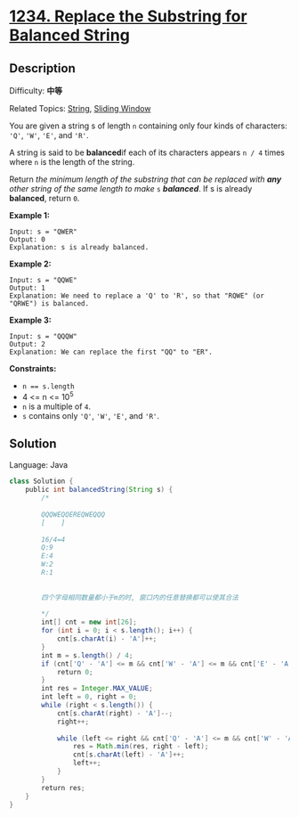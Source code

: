 # [1234\. Replace the Substring for Balanced String](https://leetcode.cn/problems/replace-the-substring-for-balanced-string/)

## Description

Difficulty: **中等**  

Related Topics: [String](https://leetcode.cn/tag/string/), [Sliding Window](https://leetcode.cn/tag/sliding-window/)


You are given a string s of length `n` containing only four kinds of characters: `'Q'`, `'W'`, `'E'`, and `'R'`.

A string is said to be **balanced**if each of its characters appears `n / 4` times where `n` is the length of the string.

Return _the minimum length of the substring that can be replaced with **any** other string of the same length to make_ `s` _**balanced**_. If s is already **balanced**, return `0`.

**Example 1:**

```
Input: s = "QWER"
Output: 0
Explanation: s is already balanced.
```

**Example 2:**

```
Input: s = "QQWE"
Output: 1
Explanation: We need to replace a 'Q' to 'R', so that "RQWE" (or "QRWE") is balanced.
```

**Example 3:**

```
Input: s = "QQQW"
Output: 2
Explanation: We can replace the first "QQ" to "ER". 
```

**Constraints:**

*   `n == s.length`
*   4 <= n <= 10<sup>5</sup>
*   `n` is a multiple of `4`.
*   `s` contains only `'Q'`, `'W'`, `'E'`, and `'R'`.


## Solution

Language: Java

```java
class Solution {
    public int balancedString(String s) {
        /*
        
        QQQWEQQEREQWEQQQ
        [    ]
        
        16/4=4
        Q:9
        E:4
        W:2
        R:1
        
        
        四个字母相同数量都小于m的时, 窗口内的任意替换都可以使其合法
        
        */
        int[] cnt = new int[26];
        for (int i = 0; i < s.length(); i++) {
            cnt[s.charAt(i) - 'A']++;
        }
        int m = s.length() / 4;
        if (cnt['Q' - 'A'] <= m && cnt['W' - 'A'] <= m && cnt['E' - 'A'] <= m && cnt['R' - 'A'] <= m) {
            return 0;
        }
        int res = Integer.MAX_VALUE;
        int left = 0, right = 0;
        while (right < s.length()) {
            cnt[s.charAt(right) - 'A']--;
            right++;
            
            while (left <= right && cnt['Q' - 'A'] <= m && cnt['W' - 'A'] <= m && cnt['E' - 'A'] <= m && cnt['R' - 'A'] <= m) {
                res = Math.min(res, right - left);
                cnt[s.charAt(left) - 'A']++;
                left++;
            }
        }
        return res;
    }
}
```

